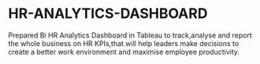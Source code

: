 # HR-ANALYTICS-DASHBOARD
Prepared Bi HR Analytics Dashboard in Tableau to track,analyse and report the whole business on HR KPIs,that will help leaders make decisions to create a better work environment and maximise employee productivity.
